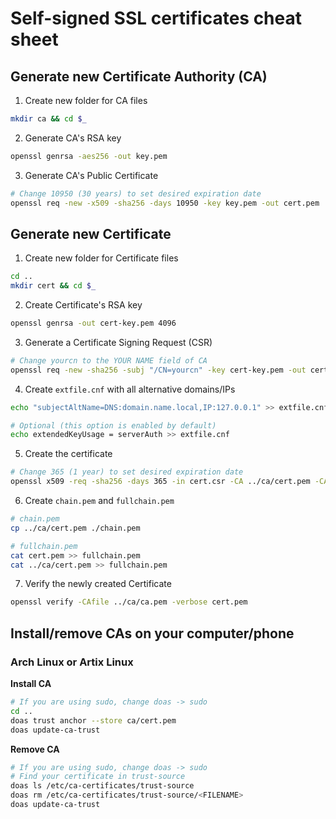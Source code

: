 # Self-signed SSL certificates cheat sheet

## Generate new Certificate Authority (CA)
1. Create new folder for CA files
```bash
mkdir ca && cd $_
```
2. Generate CA's RSA key
```bash
openssl genrsa -aes256 -out key.pem
```
3. Generate CA's Public Certificate
```bash
# Change 10950 (30 years) to set desired expiration date 
openssl req -new -x509 -sha256 -days 10950 -key key.pem -out cert.pem
```

## Generate new Certificate
1. Create new folder for Certificate files
```bash
cd ..
mkdir cert && cd $_
```
2. Create Certificate's RSA key
```bash
openssl genrsa -out cert-key.pem 4096
```
3. Generate a Certificate Signing Request (CSR)
```bash
# Change yourcn to the YOUR NAME field of CA
openssl req -new -sha256 -subj "/CN=yourcn" -key cert-key.pem -out cert.csr
```
4. Create `extfile.cnf` with all alternative domains/IPs
```bash
echo "subjectAltName=DNS:domain.name.local,IP:127.0.0.1" >> extfile.cnf
```
```bash
# Optional (this option is enabled by default)
echo extendedKeyUsage = serverAuth >> extfile.cnf
```
5. Create the certificate
```bash
# Change 365 (1 year) to set desired expiration date
openssl x509 -req -sha256 -days 365 -in cert.csr -CA ../ca/cert.pem -CAkey ../ca/key.pem -out cert.pem -extfile extfile.cnf -CAcreateserial
```
6. Create `chain.pem` and `fullchain.pem`
```bash
# chain.pem
cp ../ca/cert.pem ./chain.pem
```
```bash
# fullchain.pem
cat cert.pem >> fullchain.pem
cat ../ca/cert.pem >> fullchain.pem
```
7. Verify the newly created Certificate
```bash
openssl verify -CAfile ../ca/ca.pem -verbose cert.pem
```

## Install/remove CAs on your computer/phone

### Arch Linux or Artix Linux
**Install CA**
```bash
# If you are using sudo, change doas -> sudo
cd ..
doas trust anchor --store ca/cert.pem
doas update-ca-trust
```
**Remove CA**
```bash
# If you are using sudo, change doas -> sudo
# Find your certificate in trust-source
doas ls /etc/ca-certificates/trust-source
doas rm /etc/ca-certificates/trust-source/<FILENAME>
doas update-ca-trust
```

